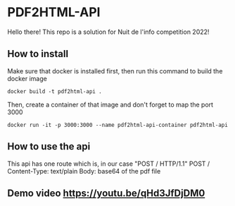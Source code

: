 # PDF2HTML-API
Hello there!
This repo is a solution for Nuit de l'info competition 2022!

## How to install
Make sure that docker is installed first, then run this command to build the docker image
```console
docker build -t pdf2html-api .
```
Then, create a container of that image and don't forget to map the port 3000
```console
docker run -it -p 3000:3000 --name pdf2html-api-container pdf2html-api
```

## How to use the api
This api has one route which is, in our case "POST / HTTP/1.1"
POST /
Content-Type: text/plain
Body: base64 of the pdf file

## Demo video https://youtu.be/qHd3JfDjDM0

